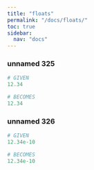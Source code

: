```yaml
---
title: "floats"
permalink: "/docs/floats/"
toc: true
sidebar:
  nav: "docs"
---
```

### unnamed 325
```ruby
# GIVEN
12.34
```
```ruby
# BECOMES
12.34
```
### unnamed 326
```ruby
# GIVEN
12.34e-10
```
```ruby
# BECOMES
12.34e-10
```
